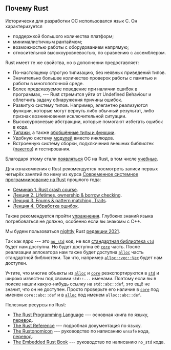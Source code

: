 ## Почему Rust

Исторически для разработки ОС использовался язык C.
Он характеризуется

- поддержкой большого количества платформ;
- минималистичным рантаймом;
- возможностью работы с оборудованием напрямую;
- относительной высокоуровневостью, по сравнению с ассемблером.

Rust имеет те же свойства, но в дополнении предоставляет:

- По-настоящему строгую типизацию, без неявных приведений типов.
- Значительно большее количество проверок работы с памятью и работы в многопоточной среде.
- Более предсказуемое поведение при наличии ошибок в программах, --- Rust стремится уйти от Undefined Behaviour и облегчить задачу обнаружения причины ошибок.
- Развитую систему типов. Например, элегантно реализуются функции, которые могут вернуть либо обычный результат, либо признак возникновения исключительной ситуации.
- Высокоуровневые абстракции, которые помогают избегать ошибок в коде.
- [Типажи](https://doc.rust-lang.ru/book/ch10-02-traits.html), а также [обобщённые типы и функции](https://doc.rust-lang.ru/book/ch10-01-syntax.html).
- Удобную систему [модулей](https://doc.rust-lang.ru/book/ch07-02-defining-modules-to-control-scope-and-privacy.html) вместо инклюдов.
- Встроенную систему сборки, подключения внешних библиотек ([пакетов](https://doc.rust-lang.ru/book/ch07-01-packages-and-crates.html)) и тестирования.

Благодаря этому стали [появляться](https://en.wikipedia.org/wiki/Redox_(operating_system)) ОС на Rust, в том числе [учебные](https://github.com/sslab-gatech/cs3210-rustos-public).

Для ознакомления с Rust рекомендуется посмотреть записи первых четырёх занятий по нему из курса
[Современное системное программирование на Rust](https://lk.yandexdataschool.ru/courses/2021-autumn/7.939-rust/classes/)
прошлого года:

- [Семинар 1. Rust crash course](https://lk.yandexdataschool.ru/courses/2021-autumn/7.939-rust/classes/7746/).
- [Лекция 2. Lifetimes, ownership & borrow checking](https://lk.yandexdataschool.ru/courses/2021-autumn/7.939-rust/classes/7891/).
- [Лекция 3. Enums & pattern matching. Traits](https://lk.yandexdataschool.ru/courses/2021-autumn/7.939-rust/classes/7932/).
- [Лекция 4. Обработка ошибок](https://lk.yandexdataschool.ru/courses/2021-autumn/7.939-rust/classes/8070/).

Также рекомендуется пройти [упражнения](https://github.com/rust-lang/rustlings/).
Глубоких знаний языка потребоваться не должно, особенно если вы знакомы с C++.

Мы будем пользоваться [nightly](https://doc.rust-lang.ru/book/appendix-07-nightly-rust.html) Rust [редакции 2021](https://doc.rust-lang.org/edition-guide/rust-2021/index.html).

Так как ядро --- это [`no_std`](https://docs.rust-embedded.org/book/intro/no-std.html) код,
не вся [стандартная библиотека `std`](https://doc.rust-lang.org/nightly/std/index.html) будет нам доступна.
Но будет доступна её
[`core`](https://doc.rust-lang.org/nightly/core/index.html)
часть.
После реализации аллокатора нам также будет доступна
[`alloc`](https://doc.rust-lang.org/nightly/alloc/index.html)
часть стандартной библиотеки.
Так что, например [`alloc::vec::Vec`](https://doc.rust-lang.org/nightly/alloc/vec/struct.Vec.html) будет нам доступен.

Учтите, что многие объекты из
[`alloc`](https://doc.rust-lang.org/nightly/alloc/index.html) и
[`core`](https://doc.rust-lang.org/nightly/core/index.html) реэкспортируются в
[`std`](https://doc.rust-lang.org/nightly/std/index.html)
и широко известны под своими `std::...` именами.
Поэтому если вы в поиске нашли какую-нибудь ссылку на `std::abc::def`, это ещё не значит, что он не доступен.
Просто проверьте его наличие в
[`core`](https://doc.rust-lang.org/nightly/core/index.html)
под именем `core::abc::def` и в
[`alloc`](https://doc.rust-lang.org/nightly/alloc/index.html)
под именем `alloc::abc::def`.

Полезные ресурсы по Rust:
- [The Rust Programming Language](https://doc.rust-lang.org/book/) --- основная книга по языку, [перевод](https://doc.rust-lang.ru/book/).
- [The Rust Reference](https://doc.rust-lang.org/reference/) --- подробная документация по языку.
- [The Rustonomicon](https://doc.rust-lang.org/nomicon/index.html) --- руководство по написанию `unsafe` кода, [перевод](https://github.com/rust-lang-ru/rustonomicon/blob/master/src/SUMMARY.md).
- [The Embedded Rust Book](https://doc.rust-lang.org/stable/embedded-book/) --- руководство по написанию `no_std` кода.
